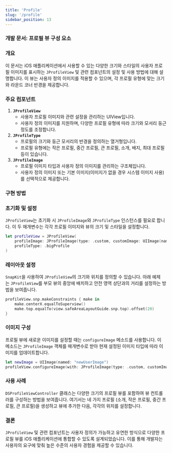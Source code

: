 ```yaml
---
title: 'Profile'
slug: '/profile'
sidebar_position: 13
---
```


### 개발 문서: 프로필 뷰 구성 요소

### 개요

이 문서는 iOS 애플리케이션에서 사용할 수 있는 다양한 크기와 스타일의 사용자 프로필 이미지를 표시하는 `JProfileView` 및 관련 컴포넌트의 설정 및 사용 방법에 대해 설명합니다. 이 뷰는 사용자 정의 이미지를 적용할 수 있으며, 각 프로필 유형에 맞는 크기와 라운드 코너 반경을 제공합니다.

### 주요 컴포넌트

1. **`JProfileView`**
    - 사용자 프로필 이미지와 관련 설정을 관리하는 UIView입니다.
    - 사용자 정의 이미지를 지원하며, 다양한 프로필 유형에 따라 크기와 모서리 둥근 정도를 조정합니다.
2. **`JProfileType`**
    - 프로필의 크기와 둥근 모서리의 반경을 정의하는 열거형입니다.
    - 프로필 유형에는 작은 프로필, 중간 프로필, 큰 프로필, 소개, 배지, 최대 프로필 등이 있습니다.
3. **`JProfileImage`**
    - 프로필 이미지 타입과 사용자 정의 이미지를 관리하는 구조체입니다.
    - 사용자 정의 이미지 또는 기본 이미지(이미지가 없을 경우 시스템 이미지 사용)를 선택적으로 제공합니다.

### 구현 방법

### 초기화 및 설정

`JProfileView`는 초기화 시 `JProfileImage`와 `JProfileType` 인스턴스를 필요로 합니다. 이 두 매개변수는 각각 프로필 이미지와 뷰의 크기 및 스타일을 설정합니다.

```swift
let profileView = JProfileView(
    profileImage: JProfileImage(type: .custom, customImage: UIImage(named: "userImage")),
    profileType: .bigProfile
)
```

### 레이아웃 설정

`SnapKit`을 사용하여 `JProfileView`의 크기와 위치를 정의할 수 있습니다. 아래 예제는 `JProfileView`를 부모 뷰의 중앙에 배치하고 안전 영역 상단과의 거리를 설정하는 방법을 보여줍니다.

```swift
profileView.snp.makeConstraints { make in
    make.centerX.equalToSuperview()
    make.top.equalTo(view.safeAreaLayoutGuide.snp.top).offset(20)
}
```

### 이미지 구성

프로필 뷰에 새로운 이미지를 설정할 때는 `configureImage` 메소드를 사용합니다. 이 메소드는 `JProfileImage` 객체를 매개변수로 받아 현재 설정된 이미지 타입에 따라 이미지를 업데이트합니다.

```swift
let newImage = UIImage(named: "newUserImage")
profileView.configureImage(with: JProfileImage(type: .custom, customImage: newImage))
```

### 사용 사례

`DSProfileViewController` 클래스는 다양한 크기의 프로필 뷰를 포함하여 뷰 컨트롤러를 구성하는 방법을 보여줍니다. 여기서는 네 가지 프로필 (소개, 작은 프로필, 중간 프로필, 큰 프로필)을 생성하고 뷰에 추가한 다음, 각각의 위치를 설정합니다.

### 결론

`JProfileView` 및 관련 컴포넌트는 사용자 정의가 가능하고 유연한 방식으로 다양한 프로필 뷰를 iOS 애플리케이션에 통합할 수 있도록 설계되었습니다. 이를 통해 개발자는 사용자의 요구에 맞춰 높은 수준의 사용자 경험을 제공할 수 있습니다.